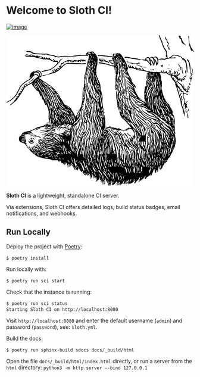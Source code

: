# Welcome to Sloth CI!

[![image](https://img.shields.io/pypi/v/sloth-ci.svg)](https://pypi.org/project/sloth-ci)


![Logo](sloth.png)


**Sloth CI** is a lightweight, standalone CI server.

Via extensions, Sloth CI offers detailed logs, build status badges, email notifications, and webhooks. 


## Run Locally

Deploy the project with [Poetry](https://python-poetry.org/):
```
$ poetry install
```

Run locally with:
```
$ poetry run sci start
```

Check that the instance is running:
```
$ poetry run sci status
Starting Sloth CI on http://localhost:8080
```

Visit ``http://localhost:8080`` and enter the default username (``admin``) and password (``password``), see: ``sloth.yml``.

Build the docs:
```
$ poetry run sphinx-build sdocs docs/_build/html
```

Open the file ``docs/_build/html/index.html`` directly,
or run a server from the ``html`` directory: ``python3 -m http.server --bind 127.0.0.1``

